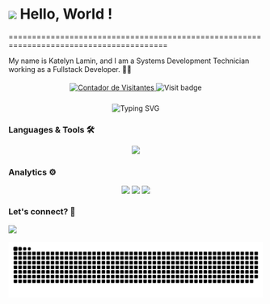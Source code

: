 <h1><img src="https://media.tenor.com/Z-TKT6ZVvx4AAAAi/dance.gif" width="30"/> Hello, World ! </h1>
========================================================================================

My name is Katelyn Lamin, and I am a Systems Development Technician working as a Fullstack Developer.  👩‍💻
<div align="center"> <!-- Contador com efeito degradê --> <a href="https://github.com/Katlamin" target="_blank"> <img src="https://estruyf-github.azurewebsites.net/api/VisitorHit?user=Katlamin&repo=Katlamin&countColor=gradient&style=flat-square" alt="Contador de Visitantes" style="margin-bottom: 10px;" /> </a> <!-- Badge estilizada com visual moderno -->
<img src="https://img.shields.io/badge/👁️_Visitantes_Reais-Ativos_e_Contando!-blueviolet?style=for-the-badge&logo=github&logoColor=white" alt="Visit badge" style="margin-top: 5px;" />

<!-- Emoji animado (simulado) --> <p><img src="https://readme-typing-svg.demolab.com?font=Fira+Code&size=22&pause=1000&color=8A2BE2&center=true&vCenter=true&width=435&lines=Obrigado+pela+visita!+💜;Volte+sempre!+😊" alt="Typing SVG" /></p> </div>
### Languages & Tools 🛠  
<p align="center">
  <img src="https://skillicons.dev/icons?i=python,html,github,vscode,css" />
</p>

### Analytics ⚙️
<!-- STATS + STREAK -->
<div align="center"> <!-- Línguas mais usadas --> <img height="160" src="https://github-readme-stats.vercel.app/api/top-langs/?username=Katlamin&layout=compact&langs_count=8&theme=tokyonight&count_private=true"/> <!-- Estatísticas de commits (contribuições) --> <img height="160" src="https://github-readme-streak-stats.herokuapp.com/?user=Katlamin&hide_border=true&theme=tokyonight"/> <!-- Estatísticas gerais --> <img height="160" src="https://github-readme-stats.vercel.app/api?username=Katlamin&show_icons=true&count_private=true&theme=tokyonight"/> </div>

### Let's connect? 🤝 
<a href="katelyn.faria@gmail.com"><img src="https://img.shields.io/badge/Gmail-D14836?style=for-the-badge&logo=gmail&logoColor=white"/></a>                                                                        <p align="center">
  <img src="https://raw.githubusercontent.com/platane/snk/output/github-contribution-grid-snake.svg" alt="snake" />
</p>
